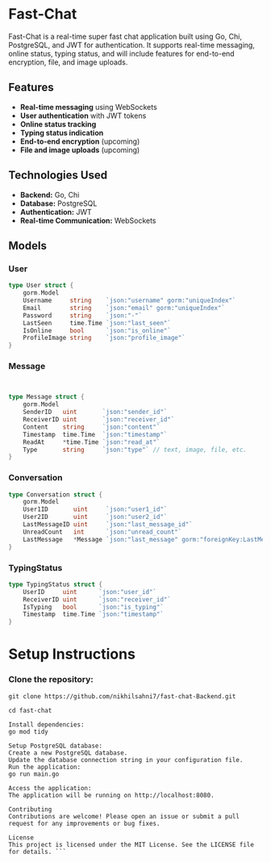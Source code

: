 # Fast-Chat

Fast-Chat is a real-time super fast chat application built using Go, Chi, PostgreSQL, and JWT for authentication. It supports real-time messaging, online status, typing status, and will include features for end-to-end encryption, file, and image uploads.

## Features

- **Real-time messaging** using WebSockets
- **User authentication** with JWT tokens
- **Online status tracking**
- **Typing status indication**
- **End-to-end encryption** (upcoming)
- **File and image uploads** (upcoming)

## Technologies Used

- **Backend:** Go, Chi
- **Database:** PostgreSQL
- **Authentication:** JWT
- **Real-time Communication:** WebSockets

## Models

### User

```go
type User struct {
	gorm.Model
	Username     string    `json:"username" gorm:"uniqueIndex"`
	Email        string    `json:"email" gorm:"uniqueIndex"`
	Password     string    `json:"-"`
	LastSeen     time.Time `json:"last_seen"`
	IsOnline     bool      `json:"is_online"`
	ProfileImage string    `json:"profile_image"`
}
```

### Message

```go


type Message struct {
	gorm.Model
	SenderID   uint       `json:"sender_id"`
	ReceiverID uint       `json:"receiver_id"`
	Content    string     `json:"content"`
	Timestamp  time.Time  `json:"timestamp"`
	ReadAt     *time.Time `json:"read_at"`
	Type       string     `json:"type"` // text, image, file, etc.
}
```

### Conversation

```go
type Conversation struct {
	gorm.Model
	User1ID       uint     `json:"user1_id"`
	User2ID       uint     `json:"user2_id"`
	LastMessageID uint     `json:"last_message_id"`
	UnreadCount   int      `json:"unread_count"`
	LastMessage   *Message `json:"last_message" gorm:"foreignKey:LastMessageID"`
}

```

### TypingStatus

```go
type TypingStatus struct {
	UserID     uint      `json:"user_id"`
	ReceiverID uint      `json:"receiver_id"`
	IsTyping   bool      `json:"is_typing"`
	Timestamp  time.Time `json:"timestamp"`
}

```

# Setup Instructions

### Clone the repository:

````
git clone https://github.com/nikhilsahni7/fast-chat-Backend.git

cd fast-chat

Install dependencies:
go mod tidy

Setup PostgreSQL database:
Create a new PostgreSQL database.
Update the database connection string in your configuration file.
Run the application:
go run main.go

Access the application:
The application will be running on http://localhost:8080.

Contributing
Contributions are welcome! Please open an issue or submit a pull request for any improvements or bug fixes.

License
This project is licensed under the MIT License. See the LICENSE file for details. ```











````
